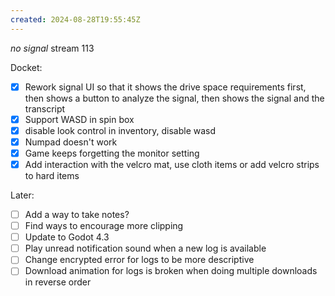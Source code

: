 ```yaml
---
created: 2024-08-28T19:55:45Z
---
```


_no signal_ stream 113

Docket:
- [x] Rework signal UI so that it shows the drive space requirements first, then shows a button to analyze the signal, then shows the signal and the transcript
- [x] Support WASD in spin box
- [x] disable look control in inventory, disable wasd
- [x] Numpad doesn't work
- [x] Game keeps forgetting the monitor setting
- [x] Add interaction with the velcro mat, use cloth items or add velcro strips to hard items

Later:
- [ ] Add a way to take notes?
- [ ] Find ways to encourage more clipping
- [ ] Update to Godot 4.3
- [ ] Play unread notification sound when a new log is available
- [ ] Change encrypted error for logs to be more descriptive
- [ ] Download animation for logs is broken when doing multiple downloads in reverse order
